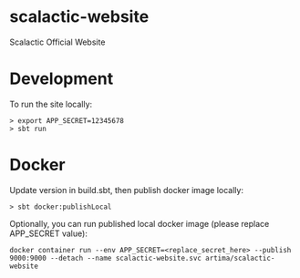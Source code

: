 scalactic-website
==================

Scalactic Official Website

# Development

To run the site locally: 

```
> export APP_SECRET=12345678
> sbt run
```

# Docker

Update version in build.sbt, then publish docker image locally: 

```
> sbt docker:publishLocal
```

Optionally, you can run published local docker image (please replace APP_SECRET value): 

```
docker container run --env APP_SECRET=<replace_secret_here> --publish 9000:9000 --detach --name scalactic-website.svc artima/scalactic-website
```